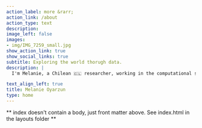 ```yaml
---
action_label: more &rarr;
action_link: /about
action_type: text
description: 
image_left: false
images:
- img/IMG_7259_small.jpg
show_action_link: true
show_social_links: true
subtitle: Exploring the world thorugh data. 
description: |
  I'm Melanie, a Chilean 🇨🇱 researcher, working in the computational social science space. Currently, I live in Budapest, where I am doing a postdoc at the [Center for Collective Learning](https://centerforcollectivelearning.org/) within the Center for Advanced Studies at Corvinus University."

text_align_left: true
title: Melanie Oyarzun
type: home
---
```


** index doesn't contain a body, just front matter above.
See index.html in the layouts folder **

